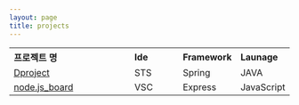 ```yaml
---
layout: page
title: projects
---
```


<table width="100%">
<tr align="left">
<th width="50%">프로젝트 명</th><th width="20%">Ide</th><th width="20%">Framework</th><th width="10%">Launage</th>
</tr>
<tr>
<td width="50%"><a href="https://parknnna.github.io/blog/dproject/">Dproject</a></td><td width="20%">STS</td><td width="20%">Spring</td><td width="10%">JAVA</td>
</tr>
<tr>
<td width="50%"><a href="https://parknnna.github.io/blog/node/">node.js_board</a></td><td width="20%">VSC</td><td width="20%">Express</td><td width="10%">JavaScript</td>
</tr>

